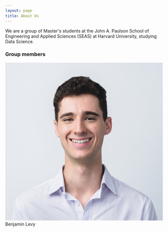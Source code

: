 ```yaml
---
layout: page
title: About Us
---
```


We are a group of Master's students at the John A. Paulson School of Engineering and Applied Sciences (SEAS) at Harvard University, studying Data Science.

### Group members

<div>    
    <img src="assets/img/ben.jpg" class="img-circle"></img>
    Benjamin Levy
</div>
